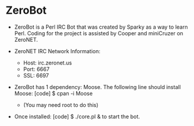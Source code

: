 ZeroBot
===

*	ZeroBot is a Perl IRC Bot that was created by Sparky as a way to learn Perl.
	Coding for the project is assisted by Cooper and miniCruzer on ZeroNET.

*	ZeroNET IRC Network Information:
 	- Host: irc.zeronet.us
 	- Port: 6667
 	- SSL:  6697


*	ZeroBot has 1 dependency: Moose. The following line should install Moose:
[code] 	$ cpan -i Moose
	- (You may need root to do this)

*	Once installed:
[code] 	$ ./core.pl &
	to start the bot.

